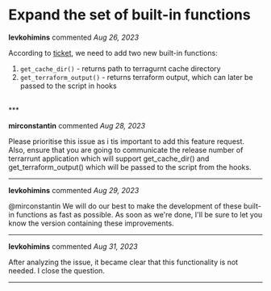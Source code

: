 # Expand the set of built-in functions

**levkohimins** commented *Aug 26, 2023*

According to [ticket](https://gruntwork.zendesk.com/agent/tickets/110393), we need to add two new built-in functions:
1. `get_cache_dir()` - returns path to terragurnt cache directory
2. `get_terraform_output()` - returns terraform output, which can later be passed to the script in hooks
<br />
***


**mirconstantin** commented *Aug 28, 2023*

Please prioritise this issue as i tis important to add this feature request. Also, ensure that you are going to communicate the release number of terrarrunt application which will support get_cache_dir() and get_terraform_output() which will be passed to the script from the hooks.
***

**levkohimins** commented *Aug 29, 2023*

@mirconstantin We will do our best to make the development of these built-in functions as fast as possible. As soon as we're done, I'll be sure to let you know the version containing these improvements.
***

**levkohimins** commented *Aug 31, 2023*

After analyzing the issue, it became clear that this functionality is not needed. I close the question.
***

